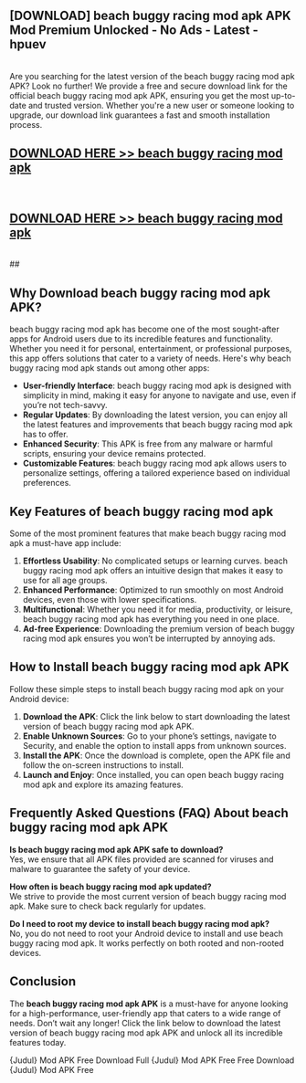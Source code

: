 ## [DOWNLOAD] beach buggy racing mod apk APK Mod  Premium Unlocked - No Ads - Latest - hpuev <br>
<br>
Are you searching for the latest version of the beach buggy racing mod apk APK? Look no further! We provide a free and secure download link for the official beach buggy racing mod apk APK, ensuring you get the most up-to-date and trusted version. Whether you're a new user or someone looking to upgrade, our download link guarantees a fast and smooth installation process.


## [DOWNLOAD HERE >> beach buggy racing mod apk](http://leaked.freeplayer.one?title=beach_buggy_racing_mod_apk&ref=23)
  <br>

## [DOWNLOAD HERE >> beach buggy racing mod apk](http://leaked.freeplayer.one?title=beach_buggy_racing_mod_apk&ref=23)
  <br>
  ##



## Why Download beach buggy racing mod apk APK?

beach buggy racing mod apk has become one of the most sought-after apps for Android users due to its incredible features and functionality. Whether you need it for personal, entertainment, or professional purposes, this app offers solutions that cater to a variety of needs. Here's why beach buggy racing mod apk stands out among other apps:

- **User-friendly Interface**: beach buggy racing mod apk is designed with simplicity in mind, making it easy for anyone to navigate and use, even if you’re not tech-savvy.
- **Regular Updates**: By downloading the latest version, you can enjoy all the latest features and improvements that beach buggy racing mod apk has to offer.
- **Enhanced Security**: This APK is free from any malware or harmful scripts, ensuring your device remains protected.
- **Customizable Features**: beach buggy racing mod apk allows users to personalize settings, offering a tailored experience based on individual preferences.

## Key Features of beach buggy racing mod apk

Some of the most prominent features that make beach buggy racing mod apk a must-have app include:

1. **Effortless Usability**: No complicated setups or learning curves. beach buggy racing mod apk offers an intuitive design that makes it easy to use for all age groups.
2. **Enhanced Performance**: Optimized to run smoothly on most Android devices, even those with lower specifications.
3. **Multifunctional**: Whether you need it for media, productivity, or leisure, beach buggy racing mod apk has everything you need in one place.
4. **Ad-free Experience**: Downloading the premium version of beach buggy racing mod apk ensures you won’t be interrupted by annoying ads.

## How to Install beach buggy racing mod apk APK

Follow these simple steps to install beach buggy racing mod apk on your Android device:

1. **Download the APK**: Click the link below to start downloading the latest version of beach buggy racing mod apk APK.
2. **Enable Unknown Sources**: Go to your phone’s settings, navigate to Security, and enable the option to install apps from unknown sources.
3. **Install the APK**: Once the download is complete, open the APK file and follow the on-screen instructions to install.
4. **Launch and Enjoy**: Once installed, you can open beach buggy racing mod apk and explore its amazing features.

## Frequently Asked Questions (FAQ) About beach buggy racing mod apk APK

**Is beach buggy racing mod apk APK safe to download?**  
Yes, we ensure that all APK files provided are scanned for viruses and malware to guarantee the safety of your device.

**How often is beach buggy racing mod apk updated?**  
We strive to provide the most current version of beach buggy racing mod apk. Make sure to check back regularly for updates.

**Do I need to root my device to install beach buggy racing mod apk?**  
No, you do not need to root your Android device to install and use beach buggy racing mod apk. It works perfectly on both rooted and non-rooted devices.

## Conclusion

The **beach buggy racing mod apk APK** is a must-have for anyone looking for a high-performance, user-friendly app that caters to a wide range of needs. Don’t wait any longer! Click the link below to download the latest version of beach buggy racing mod apk APK and unlock all its incredible features today.

{Judul} Mod APK Free
Download Full {Judul} Mod APK Free
Free Download {Judul} Mod APK Free

